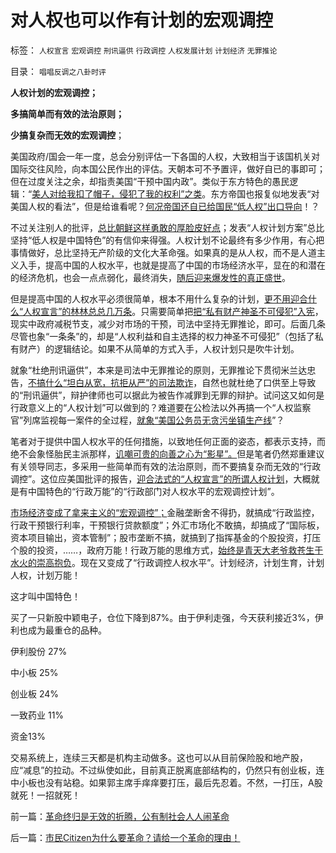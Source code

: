 # 对人权也可以作有计划的宏观调控

标签： `人权宣言` `宏观调控` `刑讯逼供` `行政调控` `人权发展计划` `计划经济` `无罪推论` 

目录： `唱唱反调之八卦时评`

**人权计划的宏观调控；**

**多搞简单而有效的法治原则；**

**少搞复杂而无效的宏观调控**；

美国政府/国会一年一度，总会分别评估一下各国的人权，大致相当于该国机关对国际交往风险，向本国公民作出的评估。天朝本可不予置评，做好自已的事即可；但在过度关注之余，却指责美国“干预中国内政”。类似于东方特色的愚民逻辑：“[美人对给我扣了帽子，侵犯了我的权利”之类](../../../2011/7/19/不敢扣帽子的人，不会是民主人.md)。东方帝国也报复似地发表“对美国人权的看法”，但是给谁看呢？[何况帝国还自已给国民“低人权”出口导向](../../../2012/5/26/低人权是永恒的“人口红利”，不可能有“民工荒”.md)！？

不过关注别人的批评，[总比朝鲜这样勇敢的厚脸皮好点](../../../2012/6/12/朝鲜民主集中制中的统治阶级和剥削阶级.md)；发表“人权计划方案”总比坚持“低人权是中国特色”的有信仰来得强。人权计划不论最终有多少作用，有心把事情做好，总比坚持无产阶级的文化大革命强。如果真的是从人权，而不是人道主义入手，提高中国的人权水平，也就是提高了中国的市场经济水平，显在的和潜在的经济危机，也会一点点弱化，最终消失，[随后迎来爆发性的真正盛世](../../../2012/2/7/中国真实的个人所得税负担非常高.md)。

但是提高中国的人权水平必须很简单，根本不用什么复杂的计划，[更不用迎合什么“人权宣言”的林林总总几万条](../../../2012/3/14/《人权宣言》中的大政府观念和奴颜卑膝；.md)。只需要简单把[把“私有财产神圣不可侵犯”入宪](../../../2011/11/3/“私有财产不可侵犯”应尽快入宪.md)，现实中政府减税节支，减少对市场的干预，司法中坚持无罪推论，即可。后面几条尽管也象“一条条”的，却是“人权利益和自主选择的权力神圣不可侵犯”（包括了私有财产）的逻辑结论。如果不从简单的方式入手，人权计划只是吹牛计划。

就象“杜绝刑讯逼供”，本来是司法中无罪推论的原则，无罪推论下贯彻米兰达忠告，[不搞什么“坦白从宽，抗拒从严”的司法欺诈](../../../2012/6/8/“出发点是好的”“为民生做了事”都不是辩护理由；.md)，自然也就杜绝了口供至上导致的“刑讯逼供”，辩护律师也可以据此为被告作减罪到无罪的辩护。试问这又如何是行政意义上的“人权计划”可以做到的？难道要在公检法以外再搞一个“人权监察官”列席监视每一案件的全过程，[就象“美国公务员无贪污坐镇生产线](../../../2012/5/4/虚构现实的“西方民主的乌托邦”.md)”？

笔者对于提供中国人权水平的任何措施，以致地任何正面的姿态，都表示支持，而绝不会象怪胎民主派那样，[讥嘲可贵的向善之心为“影星”。](../../../2012/5/18/叶利钦走穴当影帝，被开除出党；.md)但是笔者仍然郑重建议有关领导同志，多采用一些简单而有效的法治原则，而不要搞复杂而无效的“行政调控”。这位应美国批评的报告，[迎合法式的“人权宣言”的所谓人权计划](../../../2010/3/26/道德治国“上纲上线”和中庸之道“减纲下线”.md)，大概就是有中国特色的“行政万能”的“行政部门对人权水平的宏观调控计划”。

[市场经济变成了拿来主义的“宏观调控”；](../../../2011/8/13/宏观经济学完全错误！“宏观”毫无意义!.md)金融垄断舍不得扔，就搞成“行政监控，行政干预银行利率，干预银行贷款额度”；外汇市场化不敢搞，却搞成了“国际板，资本项目输出，资本管制”；股市垄断不搞，就搞到了指挥基金的个股投资，打压个股的投资，……，政府万能！行政万能的思维方式，[始终是青天大老爷救苍生于水火的崇高抱负](../../../2011/1/26/君权神授“向弱者倾斜”和绝对的弱者.md)。现在又变成了“行政调控人权水平”。计划经济，计划生育，计划人权，计划万能！

这才叫中国特色！

买了一只新股中颖电子，仓位下降到87%。由于伊利走强，今天获利接近3%，伊利也成为最重仓的品种。

伊利股份 27%

中小板 25%

创业板 24%

一致药业 11%

资金13%

交易系统上，连续三天都是机构主动做多。这也可以从目前保险股和地产股，应“减息”的拉动。不过纵使如此，目前真正脱离底部结构的，仍然只有创业板，连中小板也没有站稳。如果郭主席手痒痒要打压，最后先忍着。不然，一打压，A股就死！一招就死！

前一篇：[革命终归是无效的折腾，公有制社会人人闹革命](../../../2012/6/13/革命终归是无效的折腾，公有制社会人人闹革命.md)

后一篇：[市民Citizen为什么要革命？请给一个革命的理由！](../../../2012/6/14/市民Citizen为什么要革命？请给一个革命的理由！.md)